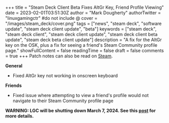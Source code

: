 +++
title = "Steam Deck Client Beta Fixes AltGr Key, Friend Profile Viewing"
date = 2023-02-01T03:51:30Z
author = "Mark Dougherty"
authorTwitter = "linuxgamingctr" #do not include @
cover = "/images/steam_deck/cover.png"
tags = ["news", "steam deck", "software update", "steam deck client update", "beta"]
keywords = ["steam deck", "steam deck client", "steam deck client update", "steam deck client beta update", "steam deck beta client update"]
description = "A fix for the AltGr key on the OSK, plus a fix for seeing a friend's Steam Community profile page."
showFullContent = false
readingTime = false
draft = false
comments = true
+++
Patch notes can also be read on [Steam](https://store.steampowered.com/news/app/1675200/view/3635002625428981472).

**General**
- Fixed AltGr key not working in onscreen keyboard

**Friends**
- Fixed issue where attempting to view a friend's profile would not navigate to their Steam Community profile page

**WARNING: LGC will be shutting down March 7, 2024. See this [post](https://linuxgamingcentral.com/posts/the-end-of-lgc/) for more details.**

